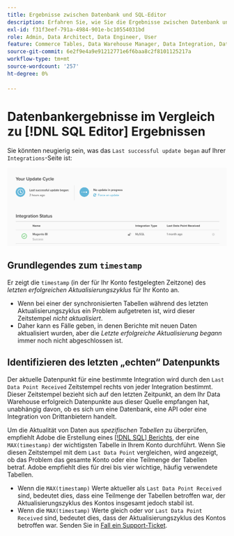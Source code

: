 ```yaml
---
title: Ergebnisse zwischen Datenbank und SQL-Editor
description: Erfahren Sie, wie Sie die Ergebnisse zwischen Datenbank und SQL-Editor verstehen.
exl-id: f31f3eef-791a-4984-901e-bc10554031bd
role: Admin, Data Architect, Data Engineer, User
feature: Commerce Tables, Data Warehouse Manager, Data Integration, Data Import/Export
source-git-commit: 6e2f9e4a9e91212771e6f6baa8c2f8101125217a
workflow-type: tm+mt
source-wordcount: '257'
ht-degree: 0%

---
```


# Datenbankergebnisse im Vergleich zu [!DNL SQL Editor] Ergebnissen

Sie könnten neugierig sein, was das `Last successful update began` auf Ihrer `Integrations`-Seite ist:

![Last_successful_update.png](../../../assets/Last_successful_update.png)

## Grundlegendes zum `timestamp`

Er zeigt die `timestamp` (in der für Ihr Konto festgelegten Zeitzone) des _letzten erfolgreichen Aktualisierungszyklus_ für Ihr Konto an.

- Wenn bei einer der synchronisierten Tabellen während des letzten Aktualisierungszyklus ein Problem aufgetreten ist, wird dieser Zeitstempel *nicht aktualisiert*.
- Daher kann es Fälle geben, in denen Berichte mit neuen Daten aktualisiert wurden, aber die *Letzte erfolgreiche Aktualisierung begann* immer noch nicht abgeschlossen ist.

## Identifizieren des letzten „echten“ Datenpunkts

Der aktuelle Datenpunkt für eine bestimmte Integration wird durch den `Last Data Point Received` Zeitstempel rechts von jeder Integration bestimmt. Dieser Zeitstempel bezieht sich auf den letzten Zeitpunkt, an dem Ihr Data Warehouse erfolgreich Datenpunkte aus dieser Quelle empfangen hat, unabhängig davon, ob es sich um eine Datenbank, eine API oder eine Integration von Drittanbietern handelt.

Um die Aktualität von Daten aus *spezifischen Tabellen* zu überprüfen, empfiehlt Adobe die Erstellung eines [[!DNL SQL] Berichts](../../dev-reports/sql-rpt-bldr.md), der eine `MAX(timestamp)` der wichtigsten Tabelle in Ihrem Konto durchführt. Wenn Sie diesen Zeitstempel mit dem `Last Data Point` vergleichen, wird angezeigt, ob das Problem das gesamte Konto oder eine Teilmenge der Tabellen betraf. Adobe empfiehlt dies für drei bis vier wichtige, häufig verwendete Tabellen.

- Wenn die `MAX(timestamp)` Werte aktueller als `Last Data Point Received` sind, bedeutet dies, dass eine Teilmenge der Tabellen betroffen war, der Aktualisierungszyklus des Kontos insgesamt jedoch stabil ist.
- Wenn die `MAX(timestamp)` Werte gleich oder vor `Last Data Point Received` sind, bedeutet dies, dass der Aktualisierungszyklus des Kontos betroffen war. Senden Sie in [ Fall ein Support-Ticket](https://experienceleague.adobe.com/docs/commerce-knowledge-base/kb/troubleshooting/miscellaneous/mbi-service-policies.html).

